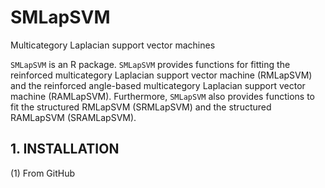 # SMLapSVM
Multicategory Laplacian support vector machines

```SMLapSVM``` is an R package. ```SMLapSVM``` provides functions for fitting the reinforced multicategory Laplacian support vector machine (RMLapSVM) and the reinforced angle-based multicategory Laplacian support vector machine (RAMLapSVM).
Furthermore, ```SMLapSVM``` also provides functions to fit the structured RMLapSVM (SRMLapSVM) and the structured RAMLapSVM (SRAMLapSVM). 

## 1. INSTALLATION

(1) From GitHub


